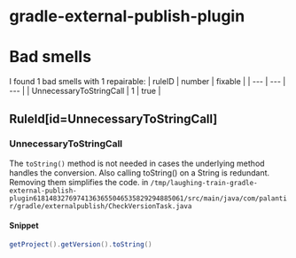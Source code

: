 # gradle-external-publish-plugin 
 
# Bad smells
I found 1 bad smells with 1 repairable:
| ruleID | number | fixable |
| --- | --- | --- |
| UnnecessaryToStringCall | 1 | true |
## RuleId[id=UnnecessaryToStringCall]
### UnnecessaryToStringCall
The `toString()` method is not needed in cases the underlying method handles the conversion. Also calling toString() on a String is redundant. Removing them simplifies the code.
in `/tmp/laughing-train-gradle-external-publish-plugin61814832769741363655046535829294885061/src/main/java/com/palantir/gradle/externalpublish/CheckVersionTask.java`
#### Snippet
```java
getProject().getVersion().toString()
```

